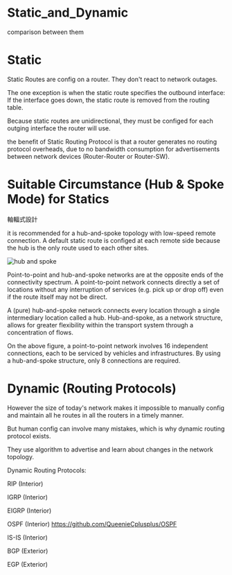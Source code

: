 # Static_and_Dynamic
comparison between them

# Static 

Static Routes are config on a router. They don't react to network outages. 

The one exception is when the static route specifies the outbound interface: If the interface goes down, the static route is removed from the routing table.

Because static routes are unidirectional, they must be configed for each outging interface the router will use.

the benefit of Static Routing Protocol is that a router generates no routing protocol overheads, due to no bandwidth consumption for advertisements between network devices (Router-Router or Router-SW).

# Suitable Circumstance (Hub & Spoke Mode) for Statics

軸輻式設計

it is recommended for a hub-and-spoke topology with low-speed remote connection. A default static route is configed at each remote side because the hub is the only route used to each other sites.

![hub and spoke](https://transportgeography.org/wp-content/uploads/2017/10/point_hub_network.png)

Point-to-point and hub-and-spoke networks are at the opposite ends of the connectivity spectrum. A point-to-point network connects directly a set of locations without any interruption of services (e.g. pick up or drop off) even if the route itself may not be direct.

A (pure) hub-and-spoke network connects every location through a single intermediary location called a hub. Hub-and-spoke, as a network structure, allows for greater flexibility within the transport system through a concentration of flows.

On the above figure, a point-to-point network involves 16 independent connections, each to be serviced by vehicles and infrastructures. By using a hub-and-spoke structure, only 8 connections are required. 

# Dynamic (Routing Protocols)

However the size of today's network makes it impossible to manually config and maintain all he routes in all the routers in a timely manner.

But human config can involve many mistakes, which is why dynamic routing protocol exists.

They use algorithm to advertise and learn about changes in the network topology.

Dynamic Routing Protocols:

RIP (Interior)

IGRP (Interior)

EIGRP (Interior)

OSPF (Interior) https://github.com/QueenieCplusplus/OSPF

IS-IS (Interior)

BGP (Exterior)

EGP (Exterior)




